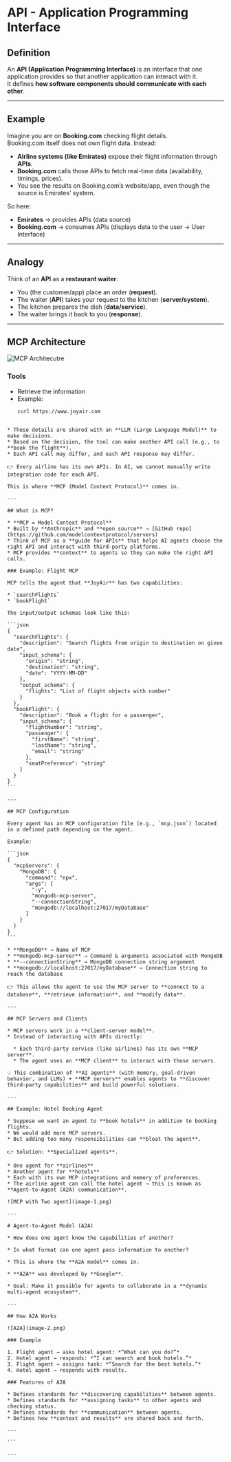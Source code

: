 
# API - Application Programming Interface

## Definition
An **API (Application Programming Interface)** is an interface that one application provides so that another application can interact with it.  
It defines **how software components should communicate with each other**.

---

## Example

Imagine you are on **Booking.com** checking flight details.  
Booking.com itself does not own flight data. Instead:  

- **Airline systems (like Emirates)** expose their flight information through **APIs**.  
- **Booking.com** calls those APIs to fetch real-time data (availability, timings, prices).  
- You see the results on Booking.com’s website/app, even though the source is Emirates’ system.

So here:
- **Emirates** → provides APIs (data source)  
- **Booking.com** → consumes APIs (displays data to the user → User Interface)  

---

## Analogy

Think of an **API** as a **restaurant waiter**:
- You (the customer/app) place an order (**request**).  
- The waiter (**API**) takes your request to the kitchen (**server/system**).  
- The kitchen prepares the dish (**data/service**).  
- The waiter brings it back to you (**response**).  

---

## MCP Architecture

![MCP Architecutre](image.png)

### Tools
- Retrieve the information  
- Example:  
  ```bash
  curl https://www.joyair.com
````

* These details are shared with an **LLM (Large Language Model)** to make decisions.
* Based on the decision, the tool can make another API call (e.g., to **book the flight**).
* Each API call may differ, and each API response may differ.

👉 Every airline has its own APIs. In AI, we cannot manually write integration code for each API.

This is where **MCP (Model Context Protocol)** comes in.

---

## What is MCP?

* **MCP = Model Context Protocol**
* Built by **Anthropic** and **open source** → [GitHub repo](https://github.com/modelcontextprotocol/servers)
* Think of MCP as a **guide for APIs** that helps AI agents choose the right API and interact with third-party platforms.
* MCP provides **context** to agents so they can make the right API calls.

### Example: Flight MCP

MCP tells the agent that **JoyAir** has two capabilities:

* `searchFlights`
* `bookFlight`

The input/output schemas look like this:

```json
{
  "searchFlights": {
    "description": "Search flights from origin to destination on given date",
    "input_schema": {
      "origin": "string",
      "destination": "string",
      "date": "YYYY-MM-DD"
    },
    "output_schema": {
      "flights": "List of flight objects with number"
    }
  },
  "bookFlight": {
    "description": "Book a flight for a passenger",
    "input_schema": {
      "flightNumber": "string",
      "passenger": {
        "firstName": "string",
        "lastName": "string",
        "email": "string"
      },
      "seatPreference": "string"
    }
  }
}
```

---

## MCP Configuration

Every agent has an MCP configuration file (e.g., `mcp.json`) located in a defined path depending on the agent.

Example:

```json
{
  "mcpServers": {
    "MongoDB": {
      "command": "npx",  
      "args": [
        "-y",
        "mongodb-mcp-server",
        "--connectionString",
        "mongodb://localhost:27017/myDatabase"
      ]
    }
  }
}
```

* **MongoDB** → Name of MCP
* **mongodb-mcp-server** → Command & arguments associated with MongoDB
* **--connectionString** → MongoDB connection string argument
* **mongodb://localhost:27017/myDatabase** → Connection string to reach the database

👉 This allows the agent to use the MCP server to **connect to a database**, **retrieve information**, and **modify data**.

---

## MCP Servers and Clients

* MCP servers work in a **client-server model**.
* Instead of interacting with APIs directly:

  * Each third-party service (like airlines) has its own **MCP server**.
  * The agent uses an **MCP client** to interact with those servers.

💡 This combination of **AI agents** (with memory, goal-driven behavior, and LLMs) + **MCP servers** enables agents to **discover third-party capabilities** and build powerful solutions.

---

## Example: Hotel Booking Agent

* Suppose we want an agent to **book hotels** in addition to booking flights.
* We would add more MCP servers.
* But adding too many responsibilities can **bloat the agent**.

👉 Solution: **Specialized agents**.

* One agent for **airlines**
* Another agent for **hotels**
* Each with its own MCP integrations and memory of preferences.
* The airline agent can call the hotel agent → this is known as **Agent-to-Agent (A2A) communication**.

![MCP with Two agent](image-1.png)

---

# Agent-to-Agent Model (A2A)

* How does one agent know the capabilities of another?

* In what format can one agent pass information to another?

* This is where the **A2A model** comes in.

* **A2A** was developed by **Google**.

* Goal: Make it possible for agents to collaborate in a **dynamic multi-agent ecosystem**.

---

## How A2A Works

![A2A](image-2.png)

### Example

1. Flight agent → asks hotel agent: *“What can you do?”*
2. Hotel agent → responds: *“I can search and book hotels.”*
3. Flight agent → assigns task: *“Search for the best hotels.”*
4. Hotel agent → responds with results.

### Features of A2A

* Defines standards for **discovering capabilities** between agents.
* Defines standards for **assigning tasks** to other agents and checking status.
* Defines standards for **communication** between agents.
* Defines how **context and results** are shared back and forth.

---

```

---
